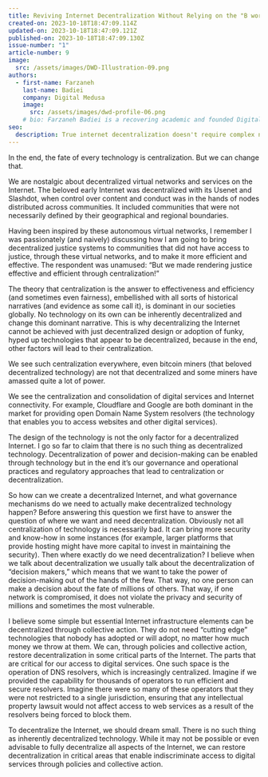 ```yaml
---
title: Reviving Internet Decentralization Without Relying on the "B word"!
created-on: 2023-10-18T18:47:09.114Z
updated-on: 2023-10-18T18:47:09.121Z
published-on: 2023-10-18T18:47:09.130Z
issue-number: "1"
article-number: 9
image:
  src: /assets/images/DWD-Illustration-09.png
authors:
  - first-name: Farzaneh
    last-name: Badiei
    company: Digital Medusa
    image:
      src: /assets/images/dwd-profile-06.png
    # bio: Farzaneh Badiei is a recovering academic and founded Digital Medusa to petrify the enemies of a global, interoperable Internet.
seo:
  description: True internet decentralization doesn't require complex new technologies - it needs smart governance and collective action. Learn how small, practical steps can help restore a more distributed internet infrastructure.
---
```


In the end, the fate of every technology is centralization. But we can change that. 

We are nostalgic about decentralized virtual networks and services on the Internet. The beloved early Internet was decentralized with its Usenet and Slashdot, when control over content and conduct was in the hands of nodes distributed across communities. It included communities that were not necessarily defined by their geographical and regional boundaries.  

Having been inspired by these autonomous virtual networks, I remember I was passionately (and naively) discussing how I am going to bring decentralized justice systems to communities that did not have access to justice, through these virtual networks, and to make it more efficient and effective. The respondent was unamused: “But we made rendering justice effective and efficient through centralization!” 

The theory that centralization is the answer to effectiveness and efficiency (and sometimes even fairness), embellished with all sorts of historical narratives (and evidence as some call it), is dominant in our societies globally. No technology on its own can be inherently decentralized and change this dominant narrative. This is why decentralizing the Internet cannot be achieved with just decentralized design or adoption of funky, hyped up technologies that appear to be decentralized, because in the end, other factors will lead to their centralization. 

We see such centralization everywhere, even bitcoin miners (that beloved decentralized technology) are not that decentralized and some miners have amassed quite a lot of power.

We see the centralization and consolidation of digital services and Internet connectivity. For example, Cloudflare and Google are both dominant in the market for providing open Domain Name System resolvers (the technology that enables you to access websites and other digital services). 

The design of the technology is not the only factor for a decentralized Internet. I go so far to claim that there is no such thing as decentralized technology. Decentralization of power and decision-making can be enabled through technology but in the end it’s our governance and operational practices and regulatory approaches that lead to centralization or decentralization. 

So how can we create a decentralized Internet, and what governance mechanisms do we need to actually make decentralized technology happen? Before answering this question we first have to answer the question of where we want and need decentralization. Obviously not all centralization of technology is necessarily bad. It can bring more security and know-how in some instances (for example, larger platforms that provide hosting might have more capital to invest in maintaining the security). Then where exactly do we need decentralization? I believe when we talk about decentralization we usually talk about the decentralization of “decision makers,” which means that we want to take the power of decision-making out of the hands of the few. That way, no one person can make a decision about the fate of millions of others. That way, if one network is compromised, it does not violate the privacy and security of millions and sometimes the most vulnerable.   

I believe some simple but essential Internet infrastructure elements can be decentralized through collective action. They do not need “cutting edge” technologies that nobody has adopted or will adopt, no matter how much money we throw at them. We can, through policies and collective action, restore decentralization in some critical parts of the Internet. The parts that are critical for our access to digital services. One such space is the operation of DNS resolvers, which is increasingly centralized. Imagine if we provided the capability for thousands of operators to run efficient and secure resolvers. Imagine there were so many of these operators that they were not restricted to a single jurisdiction, ensuring that any intellectual property lawsuit would not affect access to web services as a result of the resolvers being forced to block them.

To decentralize the Internet, we should dream small. There is no such thing as inherently decentralized technology. While it may not be possible or even advisable to fully decentralize all aspects of the Internet, we can restore decentralization in critical areas that enable indiscriminate access to digital services through policies and collective action.
